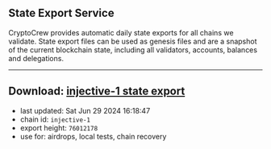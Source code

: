 ## State Export Service
CryptoCrew provides automatic daily state exports for all chains we validate. State export files can be used as genesis files and are a snapshot of the current blockchain state, including all validators, accounts, balances and delegations.

---
**Download: [injective-1 state export](https://dl-eu2.ccvalidators.com/SERVICE/injective/injective-1_export_76012178.json)**
---

- last updated: Sat Jun 29 2024 16:18:47
- chain id: `injective-1`
- export height: `76012178`
- use for: airdrops, local tests, chain recovery
